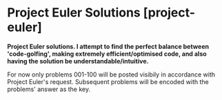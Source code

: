 # Project Euler Solutions [project-euler]

**Project Euler solutions. I attempt to find the perfect balance between 'code-golfing', making extremely efficient/optimised code, and also having the solution be understandable/intuitive.**

For now only problems 001-100 will be posted visibily in accordance with Project Euler's request. Subsequent problems will be encoded with the problems' answer as the key.
